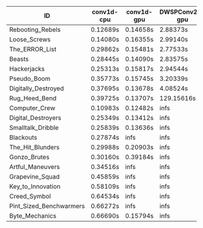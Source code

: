 |ID|conv1d-cpu|conv1d-gpu|DWSPConv2D-gpu|gemm-gpu|avg|
|-|-|-|-|-|-|
|Rebooting_Rebels|0.12689s|0.14658s|2.88373s|1.75423s|1.22786s|
|Loose_Screws|0.14080s|0.16355s|2.99140s|1.75662s|1.26309s|
|The_ERROR_List|0.29862s|0.15481s|2.77533s|1.85406s|1.27070s|
|Beasts|0.28445s|0.14090s|2.83575s|1.85979s|1.28022s|
|Hackerjacks|0.25313s|0.15817s|2.94544s|1.87335s|1.30752s|
|Pseudo_Boom|0.35773s|0.15745s|3.20339s|1.91295s|1.40788s|
|Digitally_Destroyed|0.37695s|0.13678s|4.08524s|2.46183s|1.76520s|
|Rug_Heed_Bend|0.39725s|0.13707s|129.15616s|4.34736s|33.50946s|
|Computer_Crew|0.10983s|0.12482s|infs|4.38755s|infs|
|Digital_Destroyers|0.25349s|0.13412s|infs|1.86833s|infs|
|Smalltalk_Dribble|0.25839s|0.13636s|infs|1.91603s|infs|
|Blackouts|0.27874s|infs|infs|1.72378s|infs|
|The_Hit_Blunders|0.29988s|0.20903s|infs|1.91615s|infs|
|Gonzo_Brutes|0.30160s|0.39184s|infs|4.33636s|infs|
|Artful_Maneuvers|0.34516s|infs|infs|4.43545s|infs|
|Grapevine_Squad|0.45859s|infs|infs|4.43134s|infs|
|Key_to_Innovation|0.58109s|infs|infs|4.40613s|infs|
|Creed_Symbol|0.64534s|infs|infs|4.41825s|infs|
|Pint_Sized_Benchwarmers|0.66272s|infs|infs|4.42098s|infs|
|Byte_Mechanics|0.66690s|0.15794s|infs|4.34576s|infs|
